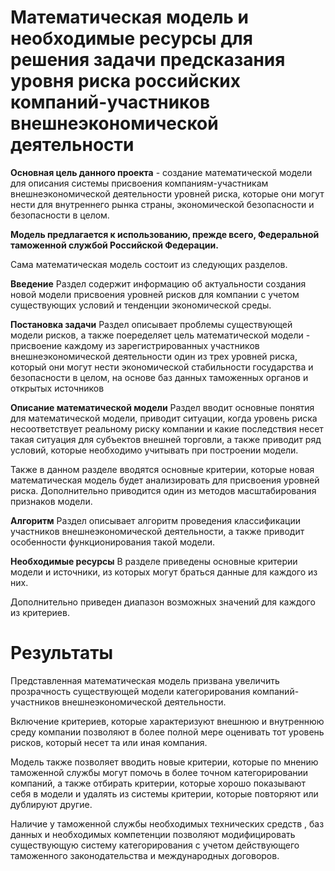 # Математическая модель и необходимые ресурсы для решения задачи предсказания уровня риска российских компаний-участников внешнеэкономической деятельности

**Основная цель данного проекта** - создание математической модели для описания системы присвоения компаниям-участникам внешнеэкономической деятельности уровней риска,  которые они могут нести для внутреннего рынка страны, экономической безопасности и безопасности в целом. 

**Модель предлагается к использованию, прежде всего, Федеральной таможенной службой Российской Федерации.** 

Сама математическая модель состоит из следующих разделов. 

**Введение**
Раздел содержит информацию об актуальности создания новой модели присвоения уровней рисков для компании с учетом существующих условий и тенденции экономической среды.

**Постановка задачи**
Раздел описывает проблемы существующей модели рисков, а также поеределяет цель математической модели - присвоение каждому из 
зарегистрированных участников внешнеэкономической деятельности один из трех уровней риска, который они могут нести экономической стабильности государства и безопасности в целом, на основе баз данных таможенных органов и открытых источников

**Описание математической модели**
Раздел вводит основные понятия для математической модели, приводит ситуации, когда уровень риска несоответствует реальному риску компании и какие последствия несет такая ситуация для субъектов внешней торговли, а также приводит ряд условий, которые необходимо учитывать при построении модели. 

Также в данном разделе вводятся основные критерии, которые новая математическая модель будет анализировать для  присвоения уровней риска. Дополнительно приводится один из методов масштабирования признаков модели. 

**Алгоритм**
Раздел описывает алгоритм проведения классификации участников внешнеэкономической деятельности, а также приводит особенности функционирования такой модели. 

**Необходимые ресурсы**
В разделе приведены основные критерии модели и источники, из которых могут браться данные для каждого из них. 

Дополнительно приведен диапазон возможных значений для каждого из критериев. 

# Результаты

Представленная математическая модель призвана  увеличить прозрачность существующей модели категорирования компаний-участников внешнеэкономической деятельности. 

Включение критериев, которые характеризуют внешнюю и внутреннюю среду компании позволяют в более полной мере оценивать тот уровень рисков, 
который несет та или иная компания. 

Модель также позволяет вводить новые критерии, которые по мнению таможенной службы могут помочь в более точном категорировании компаний, а 
также отбирать критерии, которые хорошо показывают себя в модели и удалять из системы критерии, которые повторяют или дублируют другие. 

Наличие у таможенной службы необходимых технических средств , баз данных и необходимых компетенции позволяют модифицировать существующую систему  категорирования с учетом действующего таможенного законодательства и международных договоров. 



